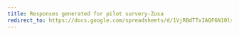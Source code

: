 ```yaml
---
title: Responses generated for pilot survery-Zusa
redirect_to: https://docs.google.com/spreadsheets/d/1VjRBdTTxIAQF6N10lsi2ZjNxif0ucbbNaNbKTiduYew/edit?usp=sharing
---
```

